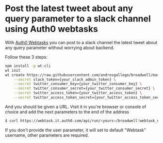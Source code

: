 # Post the latest tweet about any query parameter to a slack channel using Auth0 webtasks

With [Auth0 Webtasks](https://webtask.io) you can post to a slack channel the latest tweet about any query parameter without worrying about backend.

Follow these 3 steps:

```bash
npm install -g wt-cli
wt init
wt create https://raw.githubusercontent.com/andresgallego/broadwell/master/broadwell.js \
    --secret slack_token={your_slack_admin_token} \
    --secret twitter_consumer_key={your_twitter_consumer_key} \
    --secret twitter_consumer_secret={your_twitter_consumer_secret} \
    --secret twitter_access_token={your_twitter_access_token} \
    --secret twitter_access_token_secret={your_twitter_access_token_secret}
```
And you should be given a URL. Visit it in you're browser or console of choice and add the next parameters to the end of the address

```bash
$ curl https://webtask.it.auth0.com/api/run/<yours>/broadwell?webtask_no_cache=1&channel=<your_channel>&user=<username>&topic=<query>
```

If you don't provide the user parameter, it will set to default "Webtask" username, other parameters are required.
